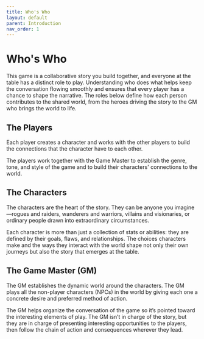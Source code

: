 ```yaml
---
title: Who's Who
layout: default
parent: Introduction
nav_order: 1
---
```


# Who's Who

This game is a collaborative story you build together, and everyone at the table has a distinct role to play. Understanding who does what helps keep the conversation flowing smoothly and ensures that every player has a chance to shape the narrative. The roles below define how each person contributes to the shared world, from the heroes driving the story to the GM who brings the world to life.


## The Players

Each player creates a character and works with the other players to build the connections that the character have to each other.

The players work together with the Game Master to establish the genre, tone, and style of the game and to build their characters' connections to the world.

## The Characters

The characters are the heart of the story. They can be anyone you imagine—rogues and raiders, wanderers and warriors, villains and visionaries, or ordinary people drawn into extraordinary circumstances.

Each character is more than just a collection of stats or abilities: they are defined by their goals, flaws, and relationships. The choices characters make and the ways they interact with the world shape not only their own journeys but also the story that emerges at the table.

## The Game Master (GM)

The GM establishes the dynamic world around the characters. The GM plays all the non-player characters (NPCs) in the world by giving each one a concrete desire and preferred method of action.

The GM helps organize the conversation of the game so it’s pointed toward the interesting elements of play. The GM isn’t in charge of the story, but they are in charge of presenting interesting opportunities to the players, then follow the chain of action and consequences wherever they lead.